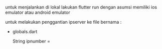 untuk menjalankan di lokal lakukan flutter run dengan asumsi memiliki ios emulator atau android emulator

untuk melakukan penggantian ipserver ke file bernama :

- globals.dart

  String ipnumber =<ipnumber dan port yang akan digunakan>
